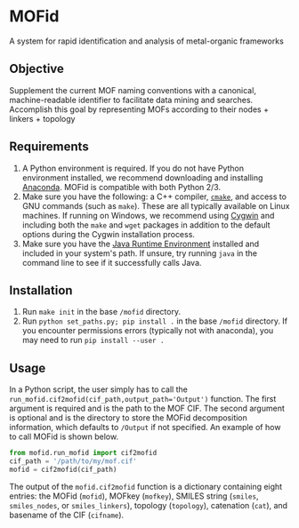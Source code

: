 # MOFid
A system for rapid identification and analysis of metal-organic frameworks

## Objective
Supplement the current MOF naming conventions with a canonical, machine-readable identifier to facilitate data mining and searches. Accomplish this goal by representing MOFs according to their nodes + linkers + topology

## Requirements
1. A Python environment is required. If you do not have Python environment installed, we recommend downloading and installing [Anaconda](https://www.anaconda.com/distribution/#download-section). MOFid is compatible with both Python 2/3.
2. Make sure you have the following: a C++ compiler, [`cmake`](https://cmake.org/), and access to GNU commands (such as `make`). These are all typically available on Linux machines. If running on Windows, we recommend using [Cygwin](https://www.cygwin.com/) and including both the `make` and `wget` packages in addition to the default options during the Cygwin installation process.
3. Make sure you have the [Java Runtime Environment](https://www.java.com/en/download/) installed and included in your system's path. If unsure, try running `java` in the command line to see if it successfully calls Java.

## Installation
1. Run `make init` in the base `/mofid` directory.
2. Run `python set_paths.py; pip install .` in the base `/mofid` directory.  If you encounter permissions errors (typically not with anaconda), you may need to run `pip install --user .`

## Usage
In a Python script, the user simply has to call the `run_mofid.cif2mofid(cif_path,output_path='Output')` function. The first argument is required and is the path to the MOF CIF. The second argument is optional and is the directory to store the MOFid decomposition information, which defaults to `/Output` if not specified. An example of how to call MOFid is shown below.
```python
from mofid.run_mofid import cif2mofid
cif_path = '/path/to/my/mof.cif'
mofid = cif2mofid(cif_path)
```
The output of the `mofid.cif2mofid` function is a dictionary containing eight entries: the MOFid (`mofid`), MOFkey (`mofkey`), SMILES string (`smiles`, `smiles_nodes`, or `smiles_linkers`), topology (`topology`), catenation (`cat`), and basename of the CIF (`cifname`).